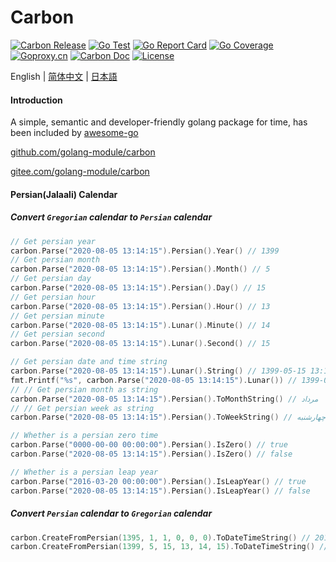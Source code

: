 # Carbon

[![Carbon Release](https://img.shields.io/github/release/golang-module/carbon.svg)](https://github.com/golang-module/carbon/releases)
[![Go Test](https://github.com/golang-module/carbon/actions/workflows/test.yml/badge.svg)](https://github.com/golang-module/carbon/actions)
[![Go Report Card](https://goreportcard.com/badge/github.com/golang-module/carbon/v2)](https://goreportcard.com/report/github.com/golang-module/carbon/v2)
[![Go Coverage](https://codecov.io/gh/golang-module/carbon/branch/master/graph/badge.svg)](https://codecov.io/gh/golang-module/carbon)
[![Goproxy.cn](https://goproxy.cn/stats/github.com/golang-module/carbon/badges/download-count.svg)](https://goproxy.cn)
[![Carbon Doc](https://img.shields.io/badge/go.dev-reference-brightgreen?logo=go&logoColor=white&style=flat)](https://pkg.go.dev/github.com/golang-module/carbon/v2)
[![License](https://img.shields.io/github/license/golang-module/carbon)](https://github.com/golang-module/carbon/blob/master/LICENSE)

English | [简体中文](README.cn.md) | [日本語](README.jp.md)

#### Introduction

A simple, semantic and developer-friendly golang package for time, has been included
by [awesome-go](https://github.com/avelino/awesome-go#date-and-time "awesome-go")

[github.com/golang-module/carbon](https://github.com/golang-module/carbon "github.com/golang-module/carbon")

[gitee.com/golang-module/carbon](https://gitee.com/golang-module/carbon "gitee.com/golang-module/carbon")

#### Persian(Jalaali) Calendar

##### Convert `Gregorian` calendar to `Persian` calendar

```go
// Get persian year
carbon.Parse("2020-08-05 13:14:15").Persian().Year() // 1399
// Get persian month
carbon.Parse("2020-08-05 13:14:15").Persian().Month() // 5
// Get persian day
carbon.Parse("2020-08-05 13:14:15").Persian().Day() // 15
// Get persian hour
carbon.Parse("2020-08-05 13:14:15").Persian().Hour() // 13
// Get persian minute
carbon.Parse("2020-08-05 13:14:15").Lunar().Minute() // 14
// Get persian second
carbon.Parse("2020-08-05 13:14:15").Lunar().Second() // 15

// Get persian date and time string
carbon.Parse("2020-08-05 13:14:15").Lunar().String() // 1399-05-15 13:14:15
fmt.Printf("%s", carbon.Parse("2020-08-05 13:14:15").Lunar()) // 1399-05-15 13:14:15
// // Get persian month as string
carbon.Parse("2020-08-05 13:14:15").Persian().ToMonthString() // مرداد
// // Get persian week as string
carbon.Parse("2020-08-05 13:14:15").Persian().ToWeekString() // چهارشنبه

// Whether is a persian zero time
carbon.Parse("0000-00-00 00:00:00").Persian().IsZero() // true
carbon.Parse("2020-08-05 13:14:15").Persian().IsZero() // false

// Whether is a persian leap year
carbon.Parse("2016-03-20 00:00:00").Persian().IsLeapYear() // true
carbon.Parse("2020-08-05 13:14:15").Persian().IsLeapYear() // false
```

##### Convert `Persian` calendar to `Gregorian` calendar

```go
carbon.CreateFromPersian(1395, 1, 1, 0, 0, 0).ToDateTimeString() // 2016-03-20 00:00:00
carbon.CreateFromPersian(1399, 5, 15, 13, 14, 15).ToDateTimeString() // 2020-08-05 13:14:15
```